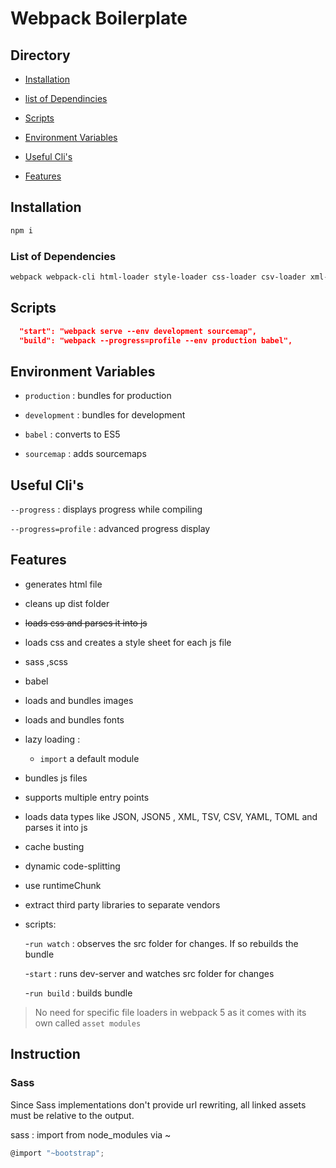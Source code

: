 # Webpack Boilerplate

## Directory

- [Installation](#installation)

- [list of Dependincies](#list-of-dependencies)

- [Scripts](#scripts)

- [Environment Variables](#environment-variables)

- [Useful Cli's](#useful-clis)

- [Features](#features)

## Installation

```bash
npm i
```

### List of Dependencies

```bash
webpack webpack-cli html-loader style-loader css-loader csv-loader xml-loader toml yamljs json5 html-webpack-plugin clean-webpack-plugin  webpack-dev-server mini-css-extract-plugin css-minimizer-webpack-plugin sass-loader node-sass  babel-loader @babel/core @babel/preset-env
```

## Scripts

```json
  "start": "webpack serve --env development sourcemap",
  "build": "webpack --progress=profile --env production babel",
```

## Environment Variables

- `production` : bundles for production

- `development` : bundles for development

- `babel` : converts to ES5

- `sourcemap` : adds sourcemaps

## Useful Cli's

`--progress` : displays progress while compiling

`--progress=profile` : advanced progress display

## Features

- generates html file

- cleans up dist folder

- ~~loads css and parses it into js~~

- loads css and creates a style sheet for each js file

- sass ,scss

- babel

- loads and bundles images

- loads and bundles fonts

- lazy loading :

  - `import` a default module

- bundles js files

- supports multiple entry points

- loads data types like JSON, JSON5 , XML, TSV, CSV, YAML, TOML and parses it into js

- cache busting

- dynamic code-splitting

- use runtimeChunk

- extract third party libraries to separate vendors

- scripts:

  -`run watch` : observes the src folder for changes. If so rebuilds the bundle

  -`start` : runs dev-server and watches src folder for changes

  -`run build` : builds bundle

> No need for specific file loaders in webpack 5 as it comes with its own called `asset modules`

## Instruction

### Sass

Since Sass implementations don't provide url rewriting, all linked assets must be relative to the output.

sass : import from node_modules via ~

```js
@import "~bootstrap";
```
